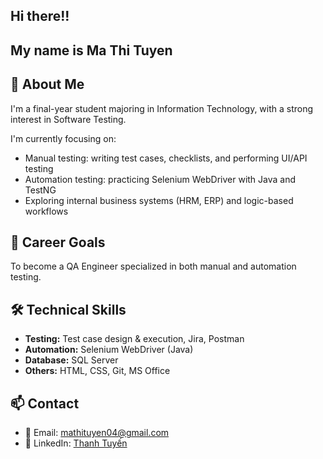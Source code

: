 ## Hi there!!

<!--
**thanhtuyen1902/thanhtuyen1902** is a ✨ _special_ ✨ repository because its `README.md` (this file) appears on your GitHub profile.

Here are some ideas to get you started:

- 🔭 I’m currently working on ...
- 🌱 I’m currently learning ...
- 👯 I’m looking to collaborate on ...
- 🤔 I’m looking for help with ...
- 💬 Ask me about ...
- 📫 How to reach me: ...
- 😄 Pronouns: ...
- ⚡ Fun fact: ...
-->
## My name is Ma Thi Tuyen
## 👋 About Me

I'm a final-year student majoring in Information Technology, with a strong interest in Software Testing.

I'm currently focusing on:
- Manual testing: writing test cases, checklists, and performing UI/API testing
- Automation testing: practicing Selenium WebDriver with Java and TestNG
- Exploring internal business systems (HRM, ERP) and logic-based workflows

## 🎯 Career Goals
To become a QA Engineer specialized in both manual and automation testing.

## 🛠️ Technical Skills
- **Testing:** Test case design & execution, Jira, Postman
- **Automation:** Selenium WebDriver (Java)
- **Database:** SQL Server
- **Others:** HTML, CSS, Git, MS Office


## 📫 Contact
- 📧 Email: mathituyen04@gmail.com
- 🔗 LinkedIn: [Thanh Tuyến](https://www.linkedin.com/in/thanhtuyenat/)
